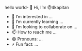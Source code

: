 hello world- 👋 Hi, I’m @4kapitan
- 👀 I’m interested in ...
- 🌱 I’m currently learning ...
- 💞️ I’m looking to collaborate on ...
- 📫 How to reach me ...
- 😄 Pronouns: ...
- ⚡ Fun fact: ...

<!---
4kapitan/4kapitan is a ✨ special ✨ repository because its `README.md` (this file) appears on your GitHub profile.
You can click the Preview link to take a look at your changes.
--->
